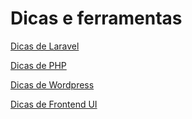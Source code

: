 # Dicas e ferramentas

[Dicas de Laravel](Laravel.md)

[Dicas de PHP](php.md)

[Dicas de Wordpress](wordpress.md)

[Dicas de Frontend UI](Frontend.md)